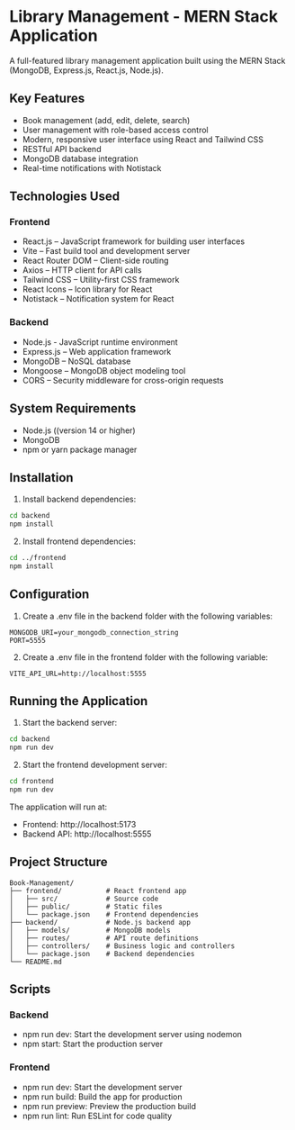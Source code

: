 # Library Management - MERN Stack Application

A full-featured library management application built using the MERN Stack (MongoDB, Express.js, React.js, Node.js).

## Key Features

- Book management (add, edit, delete, search)
- User management with role-based access control
- Modern, responsive user interface using React and Tailwind CSS
- RESTful API backend
- MongoDB database integration
- Real-time notifications with Notistack

## Technologies Used

### Frontend
- React.js – JavaScript framework for building user interfaces
- Vite – Fast build tool and development server
- React Router DOM – Client-side routing
- Axios – HTTP client for API calls
- Tailwind CSS – Utility-first CSS framework
- React Icons – Icon library for React
- Notistack – Notification system for React

### Backend
- Node.js - JavaScript runtime environment
- Express.js – Web application framework
- MongoDB – NoSQL database
- Mongoose – MongoDB object modeling tool
- CORS – Security middleware for cross-origin requests

## System Requirements
- Node.js ((version 14 or higher)
- MongoDB
- npm or yarn package manager

## Installation

1. Install backend dependencies:
```bash
cd backend
npm install
```

2. Install frontend dependencies:
```bash
cd ../frontend
npm install
```

## Configuration

1. Create a .env file in the backend folder with the following variables:
```
MONGODB_URI=your_mongodb_connection_string
PORT=5555
```

2. Create a .env file in the frontend folder with the following variable:
```
VITE_API_URL=http://localhost:5555
```

## Running the Application

1. Start the backend server:
```bash
cd backend
npm run dev
```

2. Start the frontend development server:
```bash
cd frontend
npm run dev
```

The application will run at:
- Frontend: http://localhost:5173
- Backend API: http://localhost:5555

## Project Structure

```
Book-Management/
├── frontend/           # React frontend app
│   ├── src/            # Source code
│   ├── public/         # Static files
│   └── package.json    # Frontend dependencies
├── backend/            # Node.js backend app
│   ├── models/         # MongoDB models
│   ├── routes/         # API route definitions
│   ├── controllers/    # Business logic and controllers
│   └── package.json    # Backend dependencies
└── README.md
```

## Scripts

### Backend
- npm run dev: Start the development server using nodemon
- npm start: Start the production server

### Frontend
- npm run dev: Start the development server
- npm run build: Build the app for production
- npm run preview: Preview the production build
- npm run lint: Run ESLint for code quality

